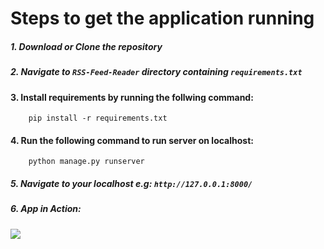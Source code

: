 # Steps to get the application running
##### 1. Download or Clone the repository
##### 2. Navigate to `RSS-Feed-Reader` directory containing `requirements.txt`
#### 3. Install requirements by running the follwing command:
        pip install -r requirements.txt
#### 4. Run the following command to run server on localhost:
        python manage.py runserver
##### 5. Navigate to your localhost e.g: `http://127.0.0.1:8000/`
##### 6. App in Action:
 
![](https://github.com/amit-k-yadav/RSS-Feed-Reader/blob/master/RSS-Reader.gif)
